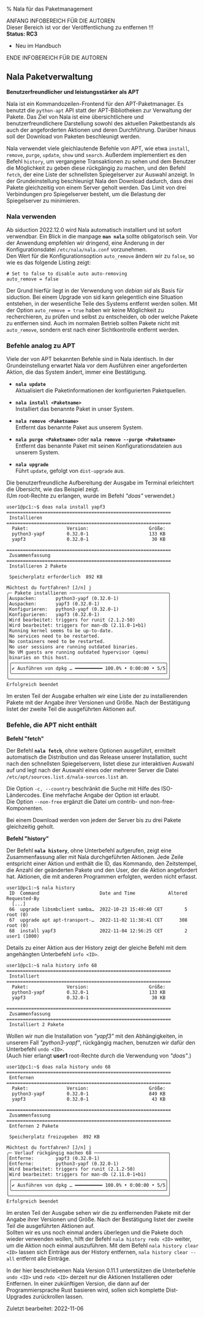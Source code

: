 % Nala für das Paketmanagement

ANFANG   INFOBEREICH FÜR DIE AUTOREN  
Dieser Bereich ist vor der Veröffentlichung zu entfernen !!!  
**Status: RC3**

+ Neu im Handbuch

ENDE   INFOBEREICH FÜR DIE AUTOREN

## Nala Paketverwaltung

**Benutzerfreundlicher und leistungsstärker als APT**

Nala ist ein Kommandozeilen-Frontend für den APT-Paketmanager. Es benutzt die `python-apt` API statt der APT-Bibliotheken zur Verwaltung der Pakete. Das Ziel von Nala ist eine übersichtlichere und benutzerfreundlichere Darstellung sowohl des aktuellen Paketbestands als auch der angeforderten Aktionen und deren Durchführung. Darüber hinaus soll der Download von Paketen beschleunigt werden.

Nala verwendet viele gleichlautende Befehle von APT, wie etwa `install`, `remove`, `purge`, `update`, `show` und `search`. Außerdem implementiert es den Befehl `history`, um vergangene Transaktionen zu sehen und dem Benutzer die Möglichkeit zu geben diese rückgängig zu machen, und den Befehl `fetch`, der eine Liste der schnellsten Spiegelserver zur Auswahl anzeigt. In der Grundeinstellung beschleunigt Nala den Download dadurch, dass drei Pakete gleichzeitig von einem Server geholt werden. Das Limit von drei Verbindungen pro Spiegelserver besteht, um die Belastung der Spiegelserver zu minimieren.

### Nala verwenden

Ab siduction 2022.12.0 wird Nala automatisch installiert und ist sofort verwendbar. Ein Blick in die manpage **`man nala`** sollte obligatorisch sein. Vor der Anwendung empfehlen wir dringend, eine Änderung in der Konfigurationsdatei `/etc/nala/nala.conf` vorzunehmen.  
Den Wert für die Konfigurationsoption `auto_remove` ändern wir zu `false`, so wie es das folgende Listing zeigt:

~~~
# Set to false to disable auto auto-removing
auto_remove = false
~~~

Der Grund hierfür liegt in der Verwendung von *debian sid* als Basis für siduction. Bei einem Upgrade von sid kann gelegentlich eine Situation entstehen, in der wesentliche Teile des Systems entfernt werden sollen. Mit der Option `auto_remove = true` haben wir keine Möglichkeit zu recherchieren, zu prüfen und selbst zu entscheiden, ob oder welche Pakete zu entfernen sind. Auch im normalen Betrieb sollten Pakete nicht mit `auto_remove`, sondern erst nach einer Sichtkontrolle entfernt werden.

### Befehle analog zu APT

Viele der von APT bekannten Befehle sind in Nala identisch. In der Grundeinstellung erwartet Nala vor dem Ausführen einer angeforderten Aktion, die das System ändert, immer eine Bestätigung.

+ **`nala update`**  
  Aktualisiert die Paketinformationen der konfigurierten Paketquellen.
  
+ **`nala install <Paketname>`**  
  Installiert das benannte Paket in unser System.
  
+ **`nala remove <Paketname>`**  
  Entfernt das benannte Paket aus unserem System.
  
+ **`nala purge <Paketname>`** oder **`nala remove --purge <Paketname>`**  
  Entfernt das benannte Paket mit seinen Konfigurationsdateien aus unserem System.
  
+ **`nala upgrade`**  
  Führt `update`, gefolgt von `dist-upgrade` aus.

Die benutzerfreundliche Aufbereitung der Ausgabe im Terminal erleichtert die Übersicht, wie das Beispiel zeigt.  
(Um root-Rechte zu erlangen, wurde im Befehl *"doas"* verwendet.)

~~~
user1@pc1:~$ doas nala install yapf3
============================================================
 Installieren
============================================================
  Paket:              Version:                      Größe:
  python3-yapf        0.32.0-1                      133 KB
  yapf3               0.32.0-1                       30 KB

============================================================
 Zusammenfassung
============================================================
 Installieren 2 Pakete

 Speicherplatz erforderlich  892 KB

Möchtest du fortfahren? [J/n] j
╭─ Pakete installieren ────────────────────────────────────╮
│Auspacken:       python3-yapf (0.32.0-1)                  │
│Auspacken:       yapf3 (0.32.0-1)                         │
│Konfigurieren:   python3-yapf (0.32.0-1)                  │
│Konfigurieren:   yapf3 (0.32.0-1)                         │
│Wird bearbeitet: triggers for runit (2.1.2-50)            │
│Wird bearbeitet: triggers for man-db (2.11.0-1+b1)        │
│Running kernel seems to be up-to-date.                    │
│No services need to be restarted.                         │
│No containers need to be restarted.                       │
│No user sessions are running outdated binaries.           │
│No VM guests are running outdated hypervisor (qemu)       │
│binaries on this host.                                    │
│╭────────────────────────────────────────────────────────╮│
││✔ Ausführen von dpkg … ━━━━━━━━━━ 100.0% • 0:00:00 • 5/5││
│╰────────────────────────────────────────────────────────╯│
╰──────────────────────────────────────────────────────────╯
Erfolgreich beendet
~~~

Im ersten Teil der Ausgabe erhalten wir eine Liste der zu installierenden Pakete mit der Angabe ihrer Versionen und Größe. Nach der Bestätigung listet der zweite Teil die ausgeführten Aktionen auf.


### Befehle, die APT nicht enthält

**Befehl "fetch"**

Der Befehl **`nala fetch`**, ohne weitere Optionen ausgeführt, ermittelt automatisch die Distribution und das Release unserer Installation, sucht nach den schnellsten Spiegelservern, listet diese zur interaktiven Auswahl auf und legt nach der Auswahl eines oder mehrerer Server die Datei `/etc/apt/sources.list.d/nala-sources.list` an.

Die Option `-c, --country` beschränkt die Suche mit Hilfe des ISO-Ländercodes. Eine mehrfache Angabe der Option ist erlaubt.  
Die Option `--non-free` ergänzt die Datei um contrib- und non-free-Komponenten.

Bei einem Download werden von jedem der Server bis zu drei Pakete gleichzeitig geholt.

**Befehl "history"**

Der Befehl **`nala history`**, ohne Unterbefehl aufgerufen, zeigt eine Zusammenfassung aller mit Nala durchgeführten Aktionen. Jede Zeile entspricht einer Aktion und enthält die ID, das Kommando, den Zeitstempel, die Anzahl der geänderten Pakete und den User, der die Aktion angefordert hat. Aktionen, die mit anderen Programmen erfolgten, werden nicht erfasst.

~~~
user1@pc1:~$ nala history
 ID  Command                      Date and Time            Altered  Requested-By
  [...]
 66  upgrade libsmbclient samba…  2022-10-23 15:49:40 CET        5  root (0)
 67  upgrade apt apt-transport-…  2022-11-02 11:38:41 CET      308  root (0)
 68  install yapf3                2022-11-04 12:56:25 CET        2  user1 (1000)
~~~

Details zu einer Aktion aus der History zeigt der gleiche Befehl mit dem angehängten Unterbefehl `info <ID>`.

~~~
user1@pc1:~$ nala history info 68
============================================================
 Installiert
============================================================
  Paket:              Version:                      Größe:
  python3-yapf        0.32.0-1                      133 KB
  yapf3               0.32.0-1                       30 KB

============================================================
 Zusammenfassung
============================================================
 Installiert 2 Pakete
~~~

Wollen wir nun die Installation von *"yapf3"* mit den Abhängigkeiten, in unserem Fall *"python3-yapf"*, rückgängig machen, benutzen wir dafür den Unterbefehl `undo <ID>`.  
(Auch hier erlangt **user1** root-Rechte durch die Verwendung von *"doas"*.)

~~~
user1@pc1:~$ doas nala history undo 68
============================================================
 Entfernen
============================================================
  Paket:              Version:                      Größe:
  python3-yapf        0.32.0-1                      849 KB
  yapf3               0.32.0-1                       43 KB

============================================================
 Zusammenfassung
============================================================
 Entfernen 2 Pakete
 
 Speicherplatz freizugeben  892 KB

Möchtest du fortfahren? [J/n] j
╭─ Verlauf rückgängig machen 68 ───────────────────────────╮
│Entferne:        yapf3 (0.32.0-1)                         │
│Entferne:        python3-yapf (0.32.0-1)                  │
│Wird bearbeitet: triggers for runit (2.1.2-50)            │
│Wird bearbeitet: triggers for man-db (2.11.0-1+b1)        │
│╭────────────────────────────────────────────────────────╮│
││✔ Ausführen von dpkg … ━━━━━━━━━━ 100.0% • 0:00:00 • 5/5││
│╰────────────────────────────────────────────────────────╯│
╰──────────────────────────────────────────────────────────╯
Erfolgreich beendet
~~~

Im ersten Teil der Ausgabe sehen wir die zu entfernenden Pakete mit der Angabe ihrer Versionen und Größe. Nach der Bestätigung listet der zweite Teil die ausgeführten Aktionen auf.  
Sollten wir es uns noch einmal anders überlegen und die Pakete doch wieder verwenden wollen, hilft der Befehl `nala history redo <ID>` weiter, um die Aktion noch einmal auszuführen. Mit dem Befehl `nala history clear <ID>` lassen sich Einträge aus der History entfernen, `nala history clear --all` entfernt alle Einträge.

In der hier beschriebenen Nala Version 0.11.1 unterstützen die Unterbefehle `undo <ID>` und `redo <ID>` derzeit nur die Aktionen Installieren oder Entfernen. In einer zukünftigen Version, die dann auf der Programmiersprache Rust basieren wird, sollen sich komplette Dist-Upgrades zurückrollen lassen.

<div id="rev">Zuletzt bearbeitet: 2022-11-06</div>
